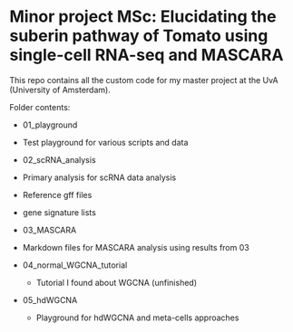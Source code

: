 # Minor project MSc: Elucidating the suberin pathway of Tomato using single-cell RNA-seq and MASCARA

This repo contains all the custom code for my master project at the UvA (University of Amsterdam). 

Folder contents:
- 01_playground
 - Test playground for various scripts and data

- 02_scRNA_analysis
 - Primary analysis for scRNA data analysis
 - Reference gff files
 - gene signature lists

- 03_MASCARA
 - Markdown files for MASCARA analysis using results from 03

- 04_normal_WGCNA_tutorial
  - Tutorial I found about WGCNA (unfinished)

- 05_hdWGCNA
  - Playground for hdWGCNA and meta-cells approaches
